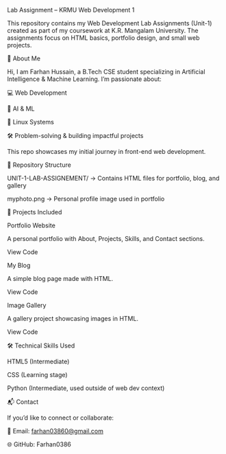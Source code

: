 Lab Assignment – KRMU Web Development 1

This repository contains my Web Development Lab Assignments (Unit-1) created as part of my coursework at K.R. Mangalam University. The assignments focus on HTML basics, portfolio design, and small web projects.

📌 About Me

Hi, I am Farhan Hussain, a B.Tech CSE student specializing in Artificial Intelligence & Machine Learning.
I’m passionate about:

💻 Web Development

🤖 AI & ML

🐧 Linux Systems

🛠️ Problem-solving & building impactful projects

This repo showcases my initial journey in front-end web development.

📂 Repository Structure

UNIT-1-LAB-ASSIGNEMENT/ → Contains HTML files for portfolio, blog, and gallery

myphoto.png → Personal profile image used in portfolio

🚀 Projects Included

Portfolio Website

A personal portfolio with About, Projects, Skills, and Contact sections.

View Code

My Blog

A simple blog page made with HTML.

View Code

Image Gallery

A gallery project showcasing images in HTML.

View Code

🛠️ Technical Skills Used

HTML5 (Intermediate)

CSS (Learning stage)

Python (Intermediate, used outside of web dev context)

📬 Contact

If you’d like to connect or collaborate:

📧 Email: farhan03860@gmail.com

🌐 GitHub: Farhan0386
